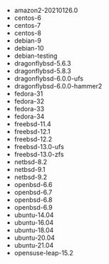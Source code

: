 - amazon2-20210126.0
- centos-6
- centos-7
- centos-8
- debian-9
- debian-10
- debian-testing
- dragonflybsd-5.6.3
- dragonflybsd-5.8.3
- dragonflybsd-6.0.0-ufs
- dragonflybsd-6.0.0-hammer2
- fedora-31
- fedora-32
- fedora-33
- fedora-34
- freebsd-11.4
- freebsd-12.1
- freebsd-12.2
- freebsd-13.0-ufs
- freebsd-13.0-zfs
- netbsd-8.2
- netbsd-9.1
- netbsd-9.2
- openbsd-6.6
- openbsd-6.7
- openbsd-6.8
- openbsd-6.9
- ubuntu-14.04
- ubuntu-16.04
- ubuntu-18.04
- ubuntu-20.04
- ubuntu-21.04
- opensuse-leap-15.2
